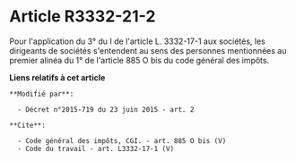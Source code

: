 # Article R3332-21-2

Pour l'application du 3° du I de l'article L. 3332-17-1 aux sociétés, les dirigeants de sociétés s'entendent au sens des
personnes mentionnées au premier alinéa du 1° de l'article 885 O bis du code général des impôts.

**Liens relatifs à cet article**

	**Modifié par**:

	  - Décret n°2015-719 du 23 juin 2015 - art. 2

	**Cite**:

	  - Code général des impôts, CGI. - art. 885 O bis (V)
	  - Code du travail - art. L3332-17-1 (V)
